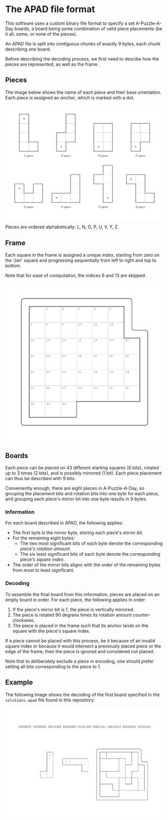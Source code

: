 # The APAD file format

This software uses a custom binary file format to specify a set A-Puzzle-A-Day boards,
a board being some combination of valid piece placements (be it all, some, or none of the pieces).

An APAD file is split into contiguous chunks of exactly 9 bytes, each chunk describing one board.

Before describing the decoding process, we first need to descibe how the pieces are represented,
as well as the frame.

## Pieces

The image below shows the name of each piece and their base orientation.
Each piece is assigned an *anchor*, which is marked with a dot.

![](./pieces.png)

Pieces are ordered alphabetically: L, N, O, P, U, V, Y, Z.

## Frame

Each square in the frame is assigned a unique *index*, starting from zero on the 'Jan' square
and progressing sequentially from left to right and top to bottom.

Note that for ease of computation, the indices 6 and 13 are skipped.

![](./frame.png)

## Boards

Each piece can be placed on 43 different starting squares (6 bits),
rotated up to 3 times (2 bits), and is possibly mirrored (1 bit).
Each piece placement can thus be described with 9 bits.

Conveniently enough, there are eight pieces in A-Puzzle-A-Day,
so grouping the placement bits and rotation bits into one byte for each
piece, and grouping each piece's mirror bit into one byte results in 9 bytes.

### Information

For each board described in APAD, the following applies:
- The first byte is the mirror byte, storing each piece's *mirror bit*.
- For the remaining eight bytes:
  - The two most significant bits of each byte denote the corresponding piece's *rotation amount*.
  - The six least significant bits of each byte denote the corresponding piece's *square index*.
- The order of the mirror bits aligns with the order of the remaining bytes
  from most to least significant.

### Decoding

To assemble the final board from this information, pieces are placed on an empty board in order.
For each piece, the following applies in order:
1. If the piece's mirror bit is 1, the piece is vertically mirrored.
2. The piece is rotated 90 degrees times its rotation amount counter-clockwise.
3. The piece is placed in the frame such that its anchor lands on the square with
   the piece's square index.

If a piece cannot be placed with this process, be it because of an invalid square index
or because it would intersect a previously placed piece or the edge of the frame,
then the piece is ignored and considered not placed.

Note that to deliberately exclude a piece in encoding,
one should prefer setting all bits corresponding to the piece to 1.

## Example

The following image shows the decoding of the first board specified in the `solutions.apad` file
found in this repository:

![](example.png)
